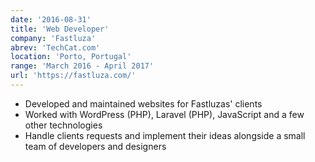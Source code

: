 ```yaml
---
date: '2016-08-31'
title: 'Web Developer'
company: 'Fastluza'
abrev: 'TechCat.com'
location: 'Porto, Portugal'
range: 'March 2016 - April 2017'
url: 'https://fastluza.com/'
---
```


- Developed and maintained websites for Fastluzas' clients
- Worked with WordPress (PHP), Laravel (PHP), JavaScript and a few other technologies
- Handle clients requests and implement their ideas alongside a small team of developers and designers
